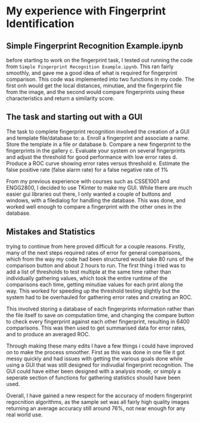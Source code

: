 # My experience with Fingerprint Identification


## Simple Fingerprint Recognition Example.ipynb
before starting to work on the fingerprint task, I tested out running the code from `Simple Fingerprint Recognition Example.ipynb`. This ran fairly smoothly, and gave me a good idea of what is required for fingerprint comparison. This code was implemented into two functions in my code. The first onh would get the local distances, minutiae, and the fingerprint file from the image, and the second would compare fingerprints using these characteristics and return a similarity score.


## The task and starting out with a GUI
The task to complete fingerprint recognition involved the creation of a GUI and template
file/database to:
a. Enroll a fingerprint and associate a name. Store the template in a file or
database
b. Compare a new fingerprint to the fingerprints in the gallery
c. Evaluate your system on several fingerprints and adjust the threshold for
good performance with low error rates
d. Produce a ROC curve showing error rates versus threshold
e. Estimate the false positive rate (false alarm rate) for a false negative rate of 1%

From my previous experience with courses such as CSSE1001 and ENGG2800, I decided to use TKinter to make my GUI. While there are much easier gui libraries out there, I only wanted a couple of buttons and windows, with a filedialog for handling the database. This was done, and worked well enough to compare a fingerprint with the other ones in the database. 

## Mistakes and Statistics
trying to continue from here proved difficult for a couple reasons. Firstly, many of the next steps required rates of error for general comparisons, which from the way my code had been structured would take 80 runs of the comparison button and about 2 hours to run. The first thing i tried was to add a list of thresholds to test multiple at the same time rather than individually gathering values, which took the entire runtime of the comparisons each time, getting minutiae values for each print along the way. This worked for speeding up the threshold testing slightly but the system had to be overhauled for gathering error rates and creating an ROC.

This involved storing a database of each fingerprints information rather than the file itself to save on computation time, and changing the compare button to check every fingerprint against each other fingerprint, resulting in 6400 comparisons. This was then used to get summarised data for error rates, and to produce an averaged ROC.

Through making these many edits I have a few things i could have improved on to make the process smoother. First as this was done in one file it got messy quickly and had issues with getting the various goals done while using a GUI that was still designed for indivudial fingerprint recognition. The GUI could have either been designed with a analysis mode, or simply a seperate section of functions for gathering statistics should have been used.

Overall, I have gained a new respect for the accuracy of modern fingerprint regocnition algorithms, as the sample set was all fairly high quality images returning an average accuracy still around 76%, not near enough for any real world use.